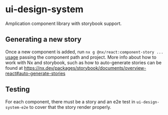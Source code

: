 # ui-design-system

Amplication component library with storybook support.

## Generating a new story

Once a new component is added, run `nx g @nx/react:component-story ...` [usage](https://nx.dev/packages/react/generators/component-story) passing the component path and project.
More info about how to work with Nx and storybook, such as how to auto-generate stories can be found at https://nx.dev/packages/storybook/documents/overview-react#auto-generate-stories

## Testing

For each component, there must be a story and an e2e test in `ui-design-system-e2e` to cover that the story render properly.
